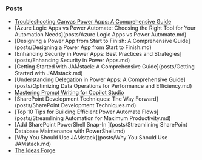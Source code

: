 
<!-- Header:START -->

<!-- Header:END -->

### Posts
<!-- BLOG-POSTS:START -->
- [Troubleshooting Canvas Power Apps: A Comprehensive Guide](posts/AComprehensiveGuidetoTroubleshootingCanvasPowerApps.md)
- [Azure Logic Apps vs Power Automate: Choosing the Right Tool for Your Automation Needs](posts/Azure Logic Apps vs Power Automate.md)
- [Designing a Power App from Start to Finish: A Comprehensive Guide](posts/Designing a Power App from Start to Finish.md)
- [Enhancing Security in Power Apps: Best Practices and Strategies](posts/Enhancing Security in Power Apps.md)
- [Getting Started with JAMstack: A Comprehensive Guide](posts/Getting Started with JAMstack.md)
- [Understanding Delegation in Power Apps: A Comprehensive Guide](posts/Optimizing Data Operations for Performance and Efficiency.md)
- [Mastering Prompt Writing for Copilot Studio  ](posts/PromptingForCopilotStudio.md)
- [SharePoint Development Techniques: The Way Forward](posts/SharePoint Development Techniques.md)
- [Top 10 Tips for Building Efficient Power Automate Flows](posts/Streamlining Automation for Maximum Productivity.md)
- [Add SharePoint PowerShell Snap-In ](posts/Streamlining SharePoint Database Maintenance with PowerShell.md)
- [Why You Should Use JAMstack](posts/Why You Should Use JAMstack.md)
- [The Ideas Forge  ](posts/info.md)

<!-- BLOG-POSTS:END -->

